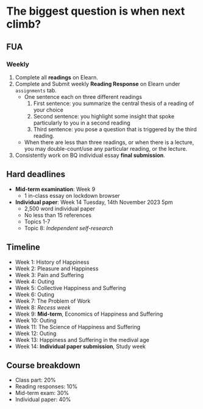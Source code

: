 # The biggest question is when next climb?

## FUA 

### Weekly

1. Complete all **readings** on Elearn.
2. Complete and Submit weekly **Reading Response** on Elearn under `assignments` tab.
    * One sentence each on three different readings
        1. First sentence: you summarize the central thesis of a reading of your choice
        2. Second sentence: you highlight some insight that spoke particularly to you in a second reading 
        3. Third sentence: you pose a question that is triggered by the third reading.
    * When there are less than three readings, or when there is a lecture, you may double-count/use any particular reading, or the lecture.
3. Consistently work on BQ individual essay **final submission**.

## Hard deadlines

* **Mid-term examination**: Week 9
    * 1 in-class essay on lockdown browser
* **Individual paper**: Week 14 Tuesday, 14th November 2023 5pm 
    * 2,500 word individual paper
    * No less than 15 references
    * Topics 1-7
    * Topic 8: *Independent self-research*

## Timeline

* Week 1: History of Happiness
* Week 2: Pleasure and Happiness
* Week 3: Pain and Suffering
* Week 4: Outing
* Week 5: Collective Happiness and Suffering
* Week 6: Outing
* Week 7: The Problem of Work
* Week 8: *Recess week*
* Week 9: **Mid-term**, Economics of Happiness and Suffering
* Week 10: Outing
* Week 11: The Science of Happiness and Suffering
* Week 12: Outing
* Week 13: Happiness and Suffering in the medival age
* Week 14: **Individual paper submission**, Study week

## Course breakdown

* Class part: 20%
* Reading responses: 10%
* Mid-term exam: 30%
* Individual paper: 40%
